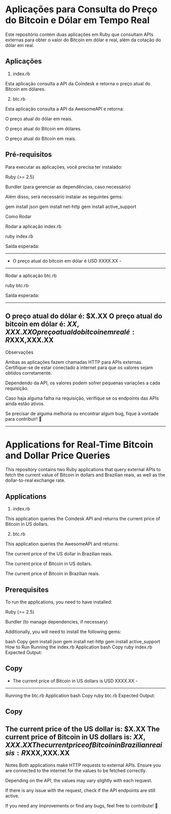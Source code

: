 # Aplicações para Consulta do Preço do Bitcoin e Dólar em Tempo Real

Este repositório contém duas aplicações em Ruby que consultam APIs externas para obter o valor do Bitcoin em dólar e real, além da cotação do dólar em real.

## Aplicações

1. index.rb

Esta aplicação consulta a API da Coindesk e retorna o preço atual do Bitcoin em dólares.

2. btc.rb

Esta aplicação consulta a API da AwesomeAPI e retorna:

O preço atual do dólar em reais.

O preço atual do Bitcoin em dólares.

O preço atual do Bitcoin em reais.

## Pré-requisitos

Para executar as aplicações, você precisa ter instalado:

Ruby (>= 2.5)

Bundler (para gerenciar as dependências, caso necessário)

Além disso, será necessário instalar as seguintes gems:

  gem install json
  gem install net-http
  gem install active_support

Como Rodar

Rodar a aplicação index.rb

ruby index.rb

Saída esperada:

------------------------------------------------------
- O preço atual do bitcoin em dólar é USD XXXX.XX -
------------------------------------------------------

Rodar a aplicação btc.rb

ruby btc.rb

Saída esperada:

------------------------------------------------------
 O preço atual do dólar é: $X.XX
 O preço atual do bitcoin em dólar é: $XX,XXX.XX
 O preço atual do bitcoin em real é: R$XXX,XXX.XX
------------------------------------------------------

Observações

Ambas as aplicações fazem chamadas HTTP para APIs externas. Certifique-se de estar conectado à internet para que os valores sejam obtidos corretamente.

Dependendo da API, os valores podem sofrer pequenas variações a cada requisição.

Caso haja alguma falha na requisição, verifique se os endpoints das APIs ainda estão ativos.

Se precisar de alguma melhoria ou encontrar algum bug, fique à vontade para contribuir! 🚀


---------------------------------------------------------------------------------------------------------------------------------------------------------------------

# Applications for Real-Time Bitcoin and Dollar Price Queries

This repository contains two Ruby applications that query external APIs to fetch the current value of Bitcoin in dollars and Brazilian reais, as well as the dollar-to-real exchange rate.

## Applications

1. index.rb

This application queries the Coindesk API and returns the current price of Bitcoin in US dollars.

2. btc.rb

This application queries the AwesomeAPI and returns:

The current price of the US dollar in Brazilian reais.

The current price of Bitcoin in US dollars.

The current price of Bitcoin in Brazilian reais.

## Prerequisites

To run the applications, you need to have installed:

Ruby (>= 2.5)

Bundler (to manage dependencies, if necessary)

Additionally, you will need to install the following gems:

bash
Copy
gem install json
gem install net-http
gem install active_support
How to Run
Running the index.rb Application
bash
Copy
ruby index.rb
Expected Output:

Copy
------------------------------------------------------
- The current price of Bitcoin in US dollars is USD XXXX.XX -
------------------------------------------------------
Running the btc.rb Application
bash
Copy
ruby btc.rb
Expected Output:

Copy
------------------------------------------------------
 The current price of the US dollar is: $X.XX
 The current price of Bitcoin in US dollars is: $XX,XXX.XX
 The current price of Bitcoin in Brazilian reais is: R$XXX,XXX.XX
------------------------------------------------------
Notes
Both applications make HTTP requests to external APIs. Ensure you are connected to the internet for the values to be fetched correctly.

Depending on the API, the values may vary slightly with each request.

If there is any issue with the request, check if the API endpoints are still active.

If you need any improvements or find any bugs, feel free to contribute! 🚀